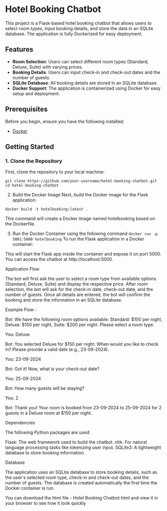 # Hotel Booking Chatbot

This project is a Flask-based hotel booking chatbot that allows users to select room types, input booking details, and store the data in an SQLite database. The application is fully Dockerized for easy deployment.

## Features

- **Room Selection**: Users can select different room types (Standard, Deluxe, Suite) with varying prices.
- **Booking Details**: Users can input check-in and check-out dates and the number of guests.
- **SQLite Database**: All booking details are stored in an SQLite database.
- **Docker Support**: The application is containerized using Docker for easy setup and deployment.

## Prerequisites

Before you begin, ensure you have the following installed:

- [Docker](https://www.docker.com/get-started)


## Getting Started

### 1. Clone the Repository

First, clone the repository to your local machine:

```
git clone https://github.com/your-username/hotel-booking-chatbot.git
cd hotel-booking-chatbot
```


2. Build the Docker Image
Next, build the Docker image for the Flask application:

```docker build -t hotelbooking:latest .```


This command will create a Docker image named hotelbooking based on the Dockerfile.

3. Run the Docker Container using the following command
```docker run -p 5001:5000 hotelbooking```
To run the Flask application in a Docker container:

This will start the Flask app inside the container and expose it on port 5000.
 You can access the chatbot at http://localhost:5000.


Application Flow

The bot will first ask the user to select a room type from available options (Standard, Deluxe, Suite) and display the respective price.
After room selection, the bot will ask for the check-in date, check-out date, and the number of guests.
Once all details are entered, the bot will confirm the booking and store the information in an SQLite database.

Example Flow :

Bot: We have the following room options available: 
Standard: $100 per night, Deluxe: $150 per night, Suite: $200 per night.
Please select a room type.

You: Deluxe

Bot: You selected Deluxe for $150 per night. When would you like to check in? Please provide a valid date (e.g., 23-09-2024).

You: 23-09-2024

Bot: Got it! Now, what is your check-out date?

You: 25-09-2024

Bot: How many guests will be staying?

You: 2

Bot: Thank you! Your room is booked from 23-09-2024 to 25-09-2024 for 2 guests in a Deluxe room at $150 per night.


Dependencies

The following Python packages are used:

Flask: The web framework used to build the chatbot.
nltk: For natural language processing tasks like tokenizing user input.
SQLite3: A lightweight database to store booking information.

Database

The application uses an SQLite database to store booking details, such as the user's selected room type, check-in and check-out dates, and the number of guests. The database is created automatically the first time the Docker container is run.


You can download the html file - Hotel Booking Chatbot.html and view it in your browser to see how it look quickly

